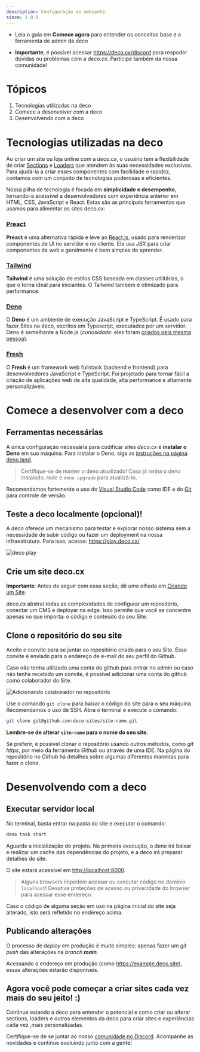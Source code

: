 ```yaml
---
description: Configuração do ambiente.
since: 1.0.0
---
```


- Leia o guia em **Comece agora** para entender os conceitos base e a ferramenta de admin da deco

- **Importante**, é possível acessar <https://deco.cx/discord> para respoder dúvidas ou problemas com a _deco.cx_. Participe também da nossa comunidade!

# Tópicos

1. Tecnologias utilizadas na deco
2. Comece a desenvolver com a deco
3. Desenvolvendo com a deco

# Tecnologias utilizadas na deco

Ao criar um site ou loja online com a _deco.cx_, o usuário tem a flexibilidade de
criar [Sections](/docs/pt/concepts/section) e
[Loaders](/docs/pt/concepts/loader) que atendem às suas necessidades
exclusivas. Para ajudá-la a criar esses componentes com facilidade e rapidez,
contamos com um conjunto de tecnologias poderosas e eficientes.

Nossa pilha de tecnologia é focada em **simplicidade e desempenho**, tornando-a
acessível a desenvolvedores com experiência anterior em HTML, CSS, JavaScript e
React. Estas são as principais ferramentas que usamos para alimentar os sites
deco.cx:

### [Preact](https://preactjs.com/)

**Preact** é uma alternativa rápida e leve ao [React.js](https://reactjs.org/),
usado para renderizar componentes de UI no servidor e no cliente. Ele usa _JSX_
para criar componentes da web e geralmente é bem simples de aprender.

### [Tailwind](https://tailwindcss.com)

**Tailwind** é uma solução de estilos CSS baseada em classes utilitárias, o que
o torna ideal para iniciantes. O Tailwind também é otimizado para performance.

### [Deno](https://deno.com/deploy)

O **Deno** é um ambiente de execução JavaScript e TypeScript. É usado para fazer
Sites na deco, escritos em Typescript, executados por um servidor. Deno é
semelhante a Node.js (_curiosidade_: eles foram
[criados pela mesma pessoa](https://www.youtube.com/watch?v=M3BM9TB-8yA)).

### [Fresh](https://fresh.deno.dev)

O **Fresh** é um framework web fullstack (backend e frontend) para
desenvolvedores JavaScript e TypeScript. Foi projetado para tornar fácil a
criação de aplicações web de alta qualidade, alta performance e altamente
personalizáveis.

# Comece a desenvolver com a deco

## Ferramentas necessárias

A única configuração necessária para codificar sites _deco.cx_ é **instalar o
Deno** em sua máquina. Para instalar o Deno, siga as
[instruções na página deno.land](https://deno.land/manual/getting_started/installation).

> Certifique-se de manter o deno atualizado! Caso já tenha o deno instalado, rode o `deno upgrade` para atualizá-lo.

Recomendamos fortemente o uso do [Visual Studio Code](https://code.visualstudio.com/download) como IDE e do [Git](https://github.com/git-guides/install-git) para controle de versão.

## Teste a deco localmente (opcional)!

A deco oferece um mecanismo para testar e explorar nosso sistema sem a necessidade de subir código ou fazer um deployment na nossa infraestrutura. Para isso, acesse: https://play.deco.cx/

![deco play](https://github.com/deco-cx/apps/assets/882438/e52c7727-b1c2-44cc-b709-10adba203341)

## Crie um site deco.cx

**Importante**: Antes de seguir com essa seção, dê uma olhada em [Criando um Site](/docs/pt/getting-started/creating-a-site).

_deco.cx_ abstrai todas as complexidades de configurar um repositório, conectar
um CMS e deployar na edge. Isso permite que você se concentre apenas no que
importa: o código e conteúdo do seu Site.

## Clone o repositório do seu site

Aceite o convite para se juntar ao repositório criado para o seu Site. Esse
convite é enviado para o endereço de e-mail do seu perfil do Github.

Caso não tenha utilizado uma conta do github para entrar no admin ou caso não tenha recebido um convite, é possível adicionar uma conta do github como colaborador do Site.

![Adicionando colaborador no repositório](https://github.com/deco-cx/apps/assets/882438/0cdcc7a7-90fd-4cbe-9eea-0ca68ee533d9)

Use o comando `git clone` para baixar o código do site para o seu máquina.
Recomendamos o uso de SSH. Abra o terminal e execute o comando:

```bash
git clone git@github.com:deco-sites/site-name.git
```

**Lembre-se de alterar `site-name` para o nome do seu site.**

Se preferir, é possível clonar o repositório usando outros métodos, como _git
https_, por meio da ferramenta _Github_ ou através de uma IDE. Na página do repositório no _Github_ há detalhes sobre algumas diferentes maneiras para fazer o clone.

# Desenvolvendo com a deco

## Executar servidor local

No terminal, basta entrar na pasta do site e executar o comando:

```bash
deno task start
```

Aguarde a inicialização do projeto. Na primeira execução, o deno irá baixar e realizar um cache das dependências do projeto, e a deco irá preparar detalhes do site.

O site estará acessível em <http://localhost:8000>.

> Alguns browsers impedem acessar ou executar código no domínio `localhost`! Desative proteções de acesso ou privacidade do browser para acessar esse endereço.

Caso o código de alguma seção em uso na página inicial do site seja alterado, isto será refletido no endereço acima.

## Publicando alterações

O processo de _deploy_ em produção é muito simples: apenas fazer um _git push_ das alterações na _branch_ _**main**_.

Acessando o endereço em produção (como <https://example.deco.site>), essas alterações estarão disponíveis.

## Agora você pode começar a criar sites cada vez mais do seu jeito! :)

Continue estando a deco para entender o potencial e como criar ou alterar sections, loaders e outros elementos da deco para criar sites e experiências cada vez ,mais personalizadas.

Certifique-se de se juntar ao nosso
[comunidade no Discord](https://deco.cx/discord). Acompanhe as novidades e
continue evoluindo junto com a gente!